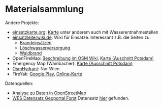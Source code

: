 # Materialsammlung

Andere Projekte:
* [einsatzkarte.org](https://einsatzkarte.org):
  [Karte](https://einsatzkarte.org/karte.html) unter anderem auch mit
  Wasserentnahmestellen
* [einsatzleiterwiki.de](https://einsatzleiterwiki.de): Wiki für Einsätze.
  Interessant z.B. die Seiten zu:
  * [Brandeinsätzen](https://wiki.einsatzleiterwiki.de/doku.php?id=brand:start)
  * [Löschwasserversorgung](https://wiki.einsatzleiterwiki.de/doku.php?id=brand:allgemein:loeschwasserversorgung)
  * [Waldbrand](https://wiki.einsatzleiterwiki.de/doku.php?id=brand:waldbrand)
* OpenFireMap: [Beschreibung im OSM Wiki](https://wiki.openstreetmap.org/wiki/DE:OpenFireMap), [Karte (Auschnitt Potsdam)](http://openfiremap.de/?zoom=15&lat=52.39926&lon=13.06569&layers=B00000T)
* Emergency Map (Wambacher): [Karte (Ausschnitt
  Potsdam)](https://wambachers-osm.website/Emergency.html#zoom=14&lat=52.39926&lon=13.06569&layer=OpenStreetMap.de)
* [OsmHydrant](https://www.osmhydrant.org/de/): Nur Wien
* FireYak: [Google
  Play](https://play.google.com/store/apps/details?id=at.jst.fireyak&hl=de),
  [Online-Karte](https://www.fireyak.org/)

Datenquellen:
* [Analyse zu Daten in OpenStreetMap](openstreetmap)
* [WES Datensatz Geoportal Forst](http://www.brandenburg-forst.de/inspire/dls/fuek_wes) Datensatz [hier](https://geoportal.brandenburg.de/detailansichtdienst/render?view=gdibb&url=https%3A%2F%2Fregistry.gdi-de.org%2Fid%2Fde.bb.metadata%2FEE4C8A1C-FB73-4F6F-8C36-1D09B2217B17) gefunden.
